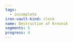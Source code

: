 ```yaml
---
tags:
  - incomplete
iron-vault-kind: clock
name: Destruction of Kresnik
segments: 5
progress: 4
---
```


```iron-vault-clock
```


